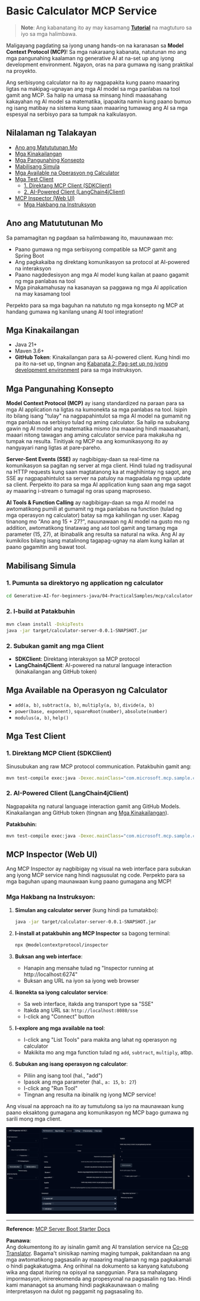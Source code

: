 <!--
CO_OP_TRANSLATOR_METADATA:
{
  "original_hash": "5bd7a347d6ed1d706443f9129dd29dd9",
  "translation_date": "2025-07-25T09:55:09+00:00",
  "source_file": "04-PracticalSamples/mcp/calculator/README.md",
  "language_code": "tl"
}
-->
# Basic Calculator MCP Service

>**Note**: Ang kabanatang ito ay may kasamang [**Tutorial**](./TUTORIAL.md) na magtuturo sa iyo sa mga halimbawa.

Maligayang pagdating sa iyong unang hands-on na karanasan sa **Model Context Protocol (MCP)**! Sa mga nakaraang kabanata, natutunan mo ang mga pangunahing kaalaman ng generative AI at na-set up ang iyong development environment. Ngayon, oras na para gumawa ng isang praktikal na proyekto.

Ang serbisyong calculator na ito ay nagpapakita kung paano maaaring ligtas na makipag-ugnayan ang mga AI model sa mga panlabas na tool gamit ang MCP. Sa halip na umasa sa minsang hindi maaasahang kakayahan ng AI model sa matematika, ipapakita namin kung paano bumuo ng isang matibay na sistema kung saan maaaring tumawag ang AI sa mga espesyal na serbisyo para sa tumpak na kalkulasyon.

## Nilalaman ng Talakayan

- [Ano ang Matututunan Mo](../../../../../04-PracticalSamples/mcp/calculator)
- [Mga Kinakailangan](../../../../../04-PracticalSamples/mcp/calculator)
- [Mga Pangunahing Konsepto](../../../../../04-PracticalSamples/mcp/calculator)
- [Mabilisang Simula](../../../../../04-PracticalSamples/mcp/calculator)
- [Mga Available na Operasyon ng Calculator](../../../../../04-PracticalSamples/mcp/calculator)
- [Mga Test Client](../../../../../04-PracticalSamples/mcp/calculator)
  - [1. Direktang MCP Client (SDKClient)](../../../../../04-PracticalSamples/mcp/calculator)
  - [2. AI-Powered Client (LangChain4jClient)](../../../../../04-PracticalSamples/mcp/calculator)
- [MCP Inspector (Web UI)](../../../../../04-PracticalSamples/mcp/calculator)
  - [Mga Hakbang na Instruksyon](../../../../../04-PracticalSamples/mcp/calculator)

## Ano ang Matututunan Mo

Sa pamamagitan ng pagdaan sa halimbawang ito, mauunawaan mo:
- Paano gumawa ng mga serbisyong compatible sa MCP gamit ang Spring Boot
- Ang pagkakaiba ng direktang komunikasyon sa protocol at AI-powered na interaksyon
- Paano nagdedesisyon ang mga AI model kung kailan at paano gagamit ng mga panlabas na tool
- Mga pinakamahusay na kasanayan sa paggawa ng mga AI application na may kasamang tool

Perpekto para sa mga baguhan na natututo ng mga konsepto ng MCP at handang gumawa ng kanilang unang AI tool integration!

## Mga Kinakailangan

- Java 21+
- Maven 3.6+
- **GitHub Token**: Kinakailangan para sa AI-powered client. Kung hindi mo pa ito na-set up, tingnan ang [Kabanata 2: Pag-set up ng iyong development environment](../../../02-SetupDevEnvironment/README.md) para sa mga instruksyon.

## Mga Pangunahing Konsepto

**Model Context Protocol (MCP)** ay isang standardized na paraan para sa mga AI application na ligtas na kumonekta sa mga panlabas na tool. Isipin ito bilang isang "tulay" na nagpapahintulot sa mga AI model na gumamit ng mga panlabas na serbisyo tulad ng aming calculator. Sa halip na subukang gawin ng AI model ang matematika mismo (na maaaring hindi maaasahan), maaari nitong tawagan ang aming calculator service para makakuha ng tumpak na resulta. Tinitiyak ng MCP na ang komunikasyong ito ay nangyayari nang ligtas at pare-pareho.

**Server-Sent Events (SSE)** ay nagbibigay-daan sa real-time na komunikasyon sa pagitan ng server at mga client. Hindi tulad ng tradisyunal na HTTP requests kung saan magtatanong ka at maghihintay ng sagot, ang SSE ay nagpapahintulot sa server na patuloy na magpadala ng mga update sa client. Perpekto ito para sa mga AI application kung saan ang mga sagot ay maaaring i-stream o tumagal ng oras upang maproseso.

**AI Tools & Function Calling** ay nagbibigay-daan sa mga AI model na awtomatikong pumili at gumamit ng mga panlabas na function (tulad ng mga operasyon ng calculator) batay sa mga kahilingan ng user. Kapag tinanong mo "Ano ang 15 + 27?", nauunawaan ng AI model na gusto mo ng addition, awtomatikong tinatawag ang `add` tool gamit ang tamang mga parameter (15, 27), at ibinabalik ang resulta sa natural na wika. Ang AI ay kumikilos bilang isang matalinong tagapag-ugnay na alam kung kailan at paano gagamitin ang bawat tool.

## Mabilisang Simula

### 1. Pumunta sa direktoryo ng application ng calculator
```bash
cd Generative-AI-for-beginners-java/04-PracticalSamples/mcp/calculator
```

### 2. I-build at Patakbuhin
```bash
mvn clean install -DskipTests
java -jar target/calculator-server-0.0.1-SNAPSHOT.jar
```

### 2. Subukan gamit ang mga Client
- **SDKClient**: Direktang interaksyon sa MCP protocol
- **LangChain4jClient**: AI-powered na natural language interaction (kinakailangan ang GitHub token)

## Mga Available na Operasyon ng Calculator

- `add(a, b)`, `subtract(a, b)`, `multiply(a, b)`, `divide(a, b)`
- `power(base, exponent)`, `squareRoot(number)`, `absolute(number)`
- `modulus(a, b)`, `help()`

## Mga Test Client

### 1. Direktang MCP Client (SDKClient)
Sinusubukan ang raw MCP protocol communication. Patakbuhin gamit ang:
```bash
mvn test-compile exec:java -Dexec.mainClass="com.microsoft.mcp.sample.client.SDKClient" -Dexec.classpathScope=test
```

### 2. AI-Powered Client (LangChain4jClient)
Nagpapakita ng natural language interaction gamit ang GitHub Models. Kinakailangan ang GitHub token (tingnan ang [Mga Kinakailangan](../../../../../04-PracticalSamples/mcp/calculator)).

**Patakbuhin:**
```bash
mvn test-compile exec:java -Dexec.mainClass="com.microsoft.mcp.sample.client.LangChain4jClient" -Dexec.classpathScope=test
```

## MCP Inspector (Web UI)

Ang MCP Inspector ay nagbibigay ng visual na web interface para subukan ang iyong MCP service nang hindi nagsusulat ng code. Perpekto para sa mga baguhan upang maunawaan kung paano gumagana ang MCP!

### Mga Hakbang na Instruksyon:

1. **Simulan ang calculator server** (kung hindi pa tumatakbo):
   ```bash
   java -jar target/calculator-server-0.0.1-SNAPSHOT.jar
   ```

2. **I-install at patakbuhin ang MCP Inspector** sa bagong terminal:
   ```bash
   npx @modelcontextprotocol/inspector
   ```

3. **Buksan ang web interface**:
   - Hanapin ang mensahe tulad ng "Inspector running at http://localhost:6274"
   - Buksan ang URL na iyon sa iyong web browser

4. **Ikonekta sa iyong calculator service**:
   - Sa web interface, itakda ang transport type sa "SSE"
   - Itakda ang URL sa: `http://localhost:8080/sse`
   - I-click ang "Connect" button

5. **I-explore ang mga available na tool**:
   - I-click ang "List Tools" para makita ang lahat ng operasyon ng calculator
   - Makikita mo ang mga function tulad ng `add`, `subtract`, `multiply`, atbp.

6. **Subukan ang isang operasyon ng calculator**:
   - Piliin ang isang tool (hal., "add")
   - Ipasok ang mga parameter (hal., `a: 15`, `b: 27`)
   - I-click ang "Run Tool"
   - Tingnan ang resulta na ibinalik ng iyong MCP service!

Ang visual na approach na ito ay tumutulong sa iyo na maunawaan kung paano eksaktong gumagana ang komunikasyon ng MCP bago gumawa ng sarili mong mga client.

![npx inspector](../../../../../translated_images/tool.214c70103694335c4cfdc2d624373dfce4b0162f6aea089ac1da9051fb563b7f.tl.png)

---
**Reference:** [MCP Server Boot Starter Docs](https://docs.spring.io/spring-ai/reference/api/mcp/mcp-server-boot-starter-docs.html)

**Paunawa**:  
Ang dokumentong ito ay isinalin gamit ang AI translation service na [Co-op Translator](https://github.com/Azure/co-op-translator). Bagama't sinisikap naming maging tumpak, pakitandaan na ang mga awtomatikong pagsasalin ay maaaring maglaman ng mga pagkakamali o hindi pagkakatugma. Ang orihinal na dokumento sa kanyang katutubong wika ang dapat ituring na opisyal na sanggunian. Para sa mahalagang impormasyon, inirerekomenda ang propesyonal na pagsasalin ng tao. Hindi kami mananagot sa anumang hindi pagkakaunawaan o maling interpretasyon na dulot ng paggamit ng pagsasaling ito.